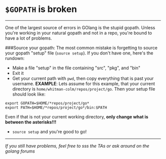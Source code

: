 <br>
<br>

# `$GOPATH` is broken
-------------------
One of the largest source of errors in GOlang is the stupid gopath. Unless you're working in your natural gopath and not in a repo, you're bound to have a lot of problems.

###Source your gopath:
The most common mistake is forgetting to source your gopath "setup" file (`source setup`). If you don't have one, here's the rundown:

* Make a file "setup" in the file containing "src", "pkg", and "bin"
* Exit it
* Get your current path with `pwd`, then copy everything that is past your username.
**EXAMPLE**:
Lets assume for this example, that your current directory is `home/whitman-colm/repos/project/go`. Then your setup file should look like:
<pre><code>export GOPATH=$HOME/*repos/project/go*
export PATH=$HOME/*repos/project/go*/bin:$PATH
</code></pre>
Even if that is not your current working directory, **only change what is between the asterisks!!!**
* `source setup` and you're good to go!

----------

*If you still have problems, feel free to sss the TAs or ask around on the golang forums*
